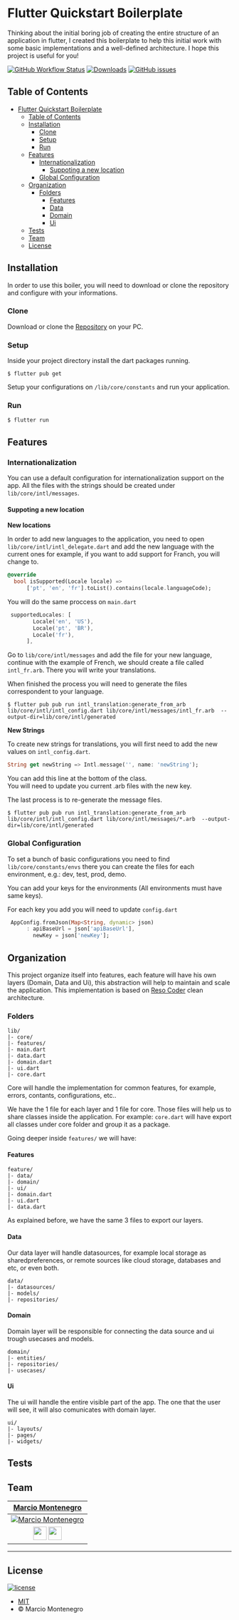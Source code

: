 # Flutter Quickstart Boilerplate

Thinking about the initial boring job of creating the entire structure of an application in flutter, I created this boilerplate to help this initial work with some basic implementations and a well-defined architecture.
I hope this project is useful for you!

[![GitHub Workflow Status](https://img.shields.io/github/workflow/status/marciowelben/flutter_quickstart_boiler/Flutter)](https://github.com/marciowelben/flutter_quickstart_boiler/actions) [![Downloads](https://img.shields.io/github/downloads/marciowelben/flutter_quickstart_boiler/total)](https://github.com/marciowelben/flutter_quickstart_boiler/releases)   [![GitHub issues](https://img.shields.io/github/issues-raw/marciowelben/flutter_quickstart_boiler)](https://github.com/marciowelben/flutter_quickstart_boiler/issues)

## Table of Contents

- [Flutter Quickstart Boilerplate](#flutter-quickstart-boilerplate)
  - [Table of Contents](#table-of-contents)
  - [Installation](#installation)
    - [Clone](#clone)
    - [Setup](#setup)
    - [Run](#run)
  - [Features](#features)
    - [Internationalization](#internationalization)
      - [Suppoting a new location](#suppoting-a-new-location)
    - [Global Configuration](#global-configuration)
  - [Organization](#organization)
    - [Folders](#folders)
      - [Features](#features-1)
      - [Data](#data)
      - [Domain](#domain)
      - [Ui](#ui)
  - [Tests](#tests)
  - [Team](#team)
  - [License](#license)


## Installation

In order to use this boiler, you will need to download or clone the repository and configure with your informations.

### Clone
Download or clone the [Repository](https://github.com/marciowelben/flutter_quickstart_boiler.git) on your PC.

### Setup
Inside your project directory install the dart packages running. <br>
``` shell
$ flutter pub get
```

Setup your configurations on `/lib/core/constants` and run your application.

### Run

```shell
$ flutter run
```

## Features

### Internationalization

You can use a default configuration for internationalization support on the app.
All the files with the strings should be created under `lib/core/intl/messages`.

#### Suppoting a new location

**New locations**

In order to add new languages to the application, you need to open `lib/core/intl/intl_delegate.dart` and add the new language with the current ones for example, if you want to add support for Franch, you will change to.

```dart
@override
  bool isSupported(Locale locale) =>
      ['pt', 'en', 'fr'].toList().contains(locale.languageCode);
```

You will do the same proccess on `main.dart`

```dart
 supportedLocales: [
        Locale('en', 'US'),
        Locale('pt', 'BR'),
        Locale('fr'),
      ],
```

Go to `lib/core/intl/messages` and add the file for your new language, continue with the example of French, we should create a file called `intl_fr.arb`. There you will write your translations.

When finished the process you will need to generate the files correspondent to your language. 

```shell
$ flutter pub pub run intl_translation:generate_from_arb lib/core/intl/intl_config.dart lib/core/intl/messages/intl_fr.arb  --output-dir=lib/core/intl/generated
```

**New Strings**

To create new strings for translations, you will first need to add the new values on `intl_config.dart`. 

```dart
String get newString => Intl.message('', name: 'newString');
```

You can add this line at the bottom of the class.<br>
You will need to update you current .arb files with the new key.

The last process is to re-generate the message files.


```shell
$ flutter pub pub run intl_translation:generate_from_arb lib/core/intl/intl_config.dart lib/core/intl/messages/*.arb  --output-dir=lib/core/intl/generated
```

### Global Configuration

To set a bunch of basic configurations you need to find `lib/core/constants/envs` there you can create the files for each environment, e.g.: dev, test, prod, demo.

You can add your keys for the environments (All environments must have same keys).

For each key you add you will need to update `config.dart`

```dart
 AppConfig.fromJson(Map<String, dynamic> json)
      : apiBaseUrl = json['apiBaseUrl'],
        newKey = json['newKey'];
```

## Organization

This project organize itself into features, each feature will have his own layers (Domain, Data and Ui), this abstraction will help to maintain and scale the application. This implementation is based on [Reso Coder](https://resocoder.com) clean architecture.

### Folders

```
lib/
|- core/
|- features/
|- main.dart
|- data.dart
|- domain.dart
|- ui.dart
|- core.dart
```

Core will handle the implementation for common features, for example, errors, contants, configurations, etc..

We have the 1 file for each layer and 1 file for core.
Those files will help us to share classes inside the application. For example: `core.dart` will have export all classes under core folder and group it as a package.

Going deeper inside `features/` we will have:

#### Features

```
feature/
|- data/
|- domain/
|- ui/
|- domain.dart
|- ui.dart
|- data.dart
```

As explained before, we have the same 3 files to export our layers.

#### Data
Our data layer will handle datasources, for example local storage as sharedpreferences, or remote sources like cloud storage, databases and etc, or even both.

```
data/
|- datasources/
|- models/
|- repositories/
```

#### Domain
Domain layer will be responsible for connecting the data source and ui trough usecases and models.

```
domain/
|- entities/
|- repositories/
|- usecases/
```

#### Ui
The ui will handle the entire visible part of the app. The one that the user will see, it will also comunicates with domain layer.

```
ui/
|- layouts/
|- pages/
|- widgets/
```

## Tests


## Team

|                                                                                                                                                                              <a href="http://linkedin.com/in/marcio-montenegro" target="_blank">**Marcio Montenegro**</a>                                                                                                                                                                               |
| :-----------------------------------------------------------------------------------------------------------------------------------------------------------------------------------------------------------------------------------------------------------------------------------------------------------------------------------------------------------------------------------------------------------------------------------------------------: |
|                                                                                                                                                                     [![Marcio Montenegro](https://avatars3.githubusercontent.com/u/31051083?s=140)](http://github.com/marciowelben)                                                                                                                                                                     |
| <a href="https://github.com/marciowelben"><img src="https://image.flaticon.com/icons/png/512/25/25231.png" data-canonical-src="https://image.flaticon.com/icons/png/512/25/25231.png" width="30" /></a> <a href="https://linkedin.com/in/marcio-montenegro"><img src="https://clipartart.com/images/free-clipart-of-linkedin-symbols-1.png" data-canonical-src="https://clipartart.com/images/free-clipart-of-linkedin-symbols-1.png" width="30" /></a> |

---

## License

[![license](https://img.shields.io/github/license/marciowelben/frontend_projects.svg)](/license)

- [MIT](/license) 
- &copy; Marcio Montenegro